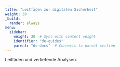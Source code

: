 ```yaml
---
title: "Leitfäden zur digitalen Sicherheit"
weight: 30
_build:
  render: always
menu:
  sidebar:
    weight: 30  # Sync with content weight
    identifier: "de-guides"
    parent: "de-docs"  # Connects to parent section
---
```

Leitfäden und vertiefende Analysen.